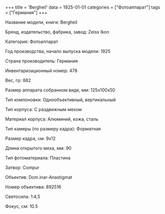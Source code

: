+++
title = 'Bergheil'
data = 1925-01-01
categories = ["Фотоаппарат"]
tags = ["Германия"]
+++

Название модели, книги: Bergheil

Бренд, издательство, фабрика, завод: Zeiss Ikon

Категория: Фотоаппарат

Год производства, начало выпуска модели: 1925

Страна производитель: Германия

Инвентаризационный номер: 478

Вес, гр: 882

Размер аппарата  собранном виде, мм: 125x100x50

Тип компоновки: Однообъективный, вертикальный

Тип корпуса: С раздвижным мехом

Материал корпуса: Алюминий, кожа, сталь

Тип камеры (по размеру кадра): Форматная

Размер кадра, см: 9x12

Длина открытого меха, мм: 90

Тип фотоматериала: Пластина

Затвор: Compur

Объектив: Dom.inar-Anastigmat

Номер объектива: 892516

Светосила: 1:4,5

Фокус, см: 10.5

